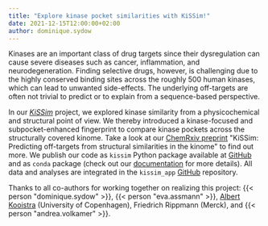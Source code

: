 ```yaml
---
title: "Explore kinase pocket similarities with KiSSim!"
date: 2021-12-15T12:00:00+02:00
author: dominique.sydow
---
```


Kinases are an important class of drug targets since their dysregulation can cause severe diseases such as cancer, inflammation, and neurodegeneration. Finding selective drugs, however, is challenging due to the highly conserved binding sites across the roughly 500 human kinases, which can lead to unwanted side-effects. The underlying off-targets are often not trivial to predict or to explain from a sequence-based perspective.

In our [_KiSSim_](/projects/kissim/) project, we explored kinase similarity from a physicochemical and structural point of view. We thereby introduced a kinase-focused and subpocket-enhanced fingerprint to compare kinase pockets across the structurally covered kinome.
Take a look at our [ChemRxiv preprint](xxx) "KiSSim: Predicting off-targets from structural similarities in the kinome" to find out more.
We publish our code as `kissim` Python package available at [GitHub](https://github.com/volkamerlab/kissim) and as `conda` package (check out our [documentation](https://kissim.readthedocs.io/) for more details). All data and analyses are integrated in the `kissim_app` [GitHub](https://github.com/volkamerlab/kissim_app) repository.

Thanks to all co-authors for working together on realizing this project: {{< person "dominique.sydow" >}}, {{< person "eva.assmann" >}}, [Albert Kooistra](https://drug.ku.dk/staff/?pure=en/persons/612712) (University of Copenhagen), Friedrich Rippmann (Merck), and {{< person "andrea.volkamer" >}}.
